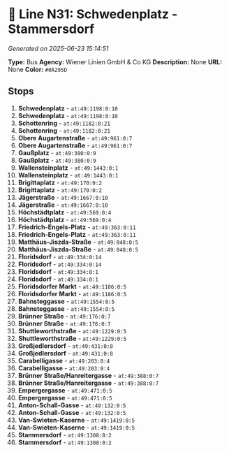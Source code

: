 # 🚌 Line N31: Schwedenplatz - Stammersdorf

*Generated on 2025-06-23 15:14:51*

**Type:** Bus
**Agency:** Wiener Linien GmbH & Co KG
**Description:** None
**URL:** None
**Color:** `#0A295D`

## Stops

1. **Schwedenplatz** - `at:49:1198:0:10`
2. **Schwedenplatz** - `at:49:1198:0:10`
3. **Schottenring** - `at:49:1182:0:21`
4. **Schottenring** - `at:49:1182:0:21`
5. **Obere Augartenstraße** - `at:49:961:0:7`
6. **Obere Augartenstraße** - `at:49:961:0:7`
7. **Gaußplatz** - `at:49:380:0:9`
8. **Gaußplatz** - `at:49:380:0:9`
9. **Wallensteinplatz** - `at:49:1443:0:1`
10. **Wallensteinplatz** - `at:49:1443:0:1`
11. **Brigittaplatz** - `at:49:170:0:2`
12. **Brigittaplatz** - `at:49:170:0:2`
13. **Jägerstraße** - `at:49:1667:0:10`
14. **Jägerstraße** - `at:49:1667:0:10`
15. **Höchstädtplatz** - `at:49:569:0:4`
16. **Höchstädtplatz** - `at:49:569:0:4`
17. **Friedrich-Engels-Platz** - `at:49:363:0:11`
18. **Friedrich-Engels-Platz** - `at:49:363:0:11`
19. **Matthäus-Jiszda-Straße** - `at:49:848:0:5`
20. **Matthäus-Jiszda-Straße** - `at:49:848:0:5`
21. **Floridsdorf** - `at:49:334:0:14`
22. **Floridsdorf** - `at:49:334:0:14`
23. **Floridsdorf** - `at:49:334:0:1`
24. **Floridsdorf** - `at:49:334:0:1`
25. **Floridsdorfer Markt** - `at:49:1186:0:5`
26. **Floridsdorfer Markt** - `at:49:1186:0:5`
27. **Bahnsteggasse** - `at:49:1554:0:5`
28. **Bahnsteggasse** - `at:49:1554:0:5`
29. **Brünner Straße** - `at:49:176:0:7`
30. **Brünner Straße** - `at:49:176:0:7`
31. **Shuttleworthstraße** - `at:49:1229:0:5`
32. **Shuttleworthstraße** - `at:49:1229:0:5`
33. **Großjedlersdorf** - `at:49:431:0:8`
34. **Großjedlersdorf** - `at:49:431:0:8`
35. **Carabelligasse** - `at:49:203:0:4`
36. **Carabelligasse** - `at:49:203:0:4`
37. **Brünner Straße/Hanreitergasse** - `at:49:388:0:7`
38. **Brünner Straße/Hanreitergasse** - `at:49:388:0:7`
39. **Empergergasse** - `at:49:471:0:5`
40. **Empergergasse** - `at:49:471:0:5`
41. **Anton-Schall-Gasse** - `at:49:132:0:5`
42. **Anton-Schall-Gasse** - `at:49:132:0:5`
43. **Van-Swieten-Kaserne** - `at:49:1419:0:5`
44. **Van-Swieten-Kaserne** - `at:49:1419:0:5`
45. **Stammersdorf** - `at:49:1308:0:2`
46. **Stammersdorf** - `at:49:1308:0:2`